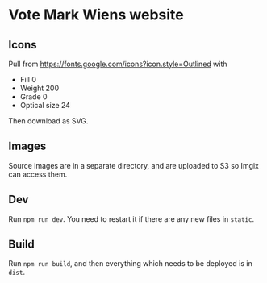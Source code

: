 Vote Mark Wiens website
=======================

Icons
-----

Pull from https://fonts.google.com/icons?icon.style=Outlined with

- Fill 0
- Weight 200
- Grade 0
- Optical size 24

Then download as SVG.

Images
------

Source images are in a separate directory,
and are uploaded to S3 so Imgix can access them.

Dev
---

Run `npm run dev`.
You need to restart it if there are any new files in `static`.

Build
-----

Run `npm run build`,
and then everything which needs to be deployed is in `dist`.
